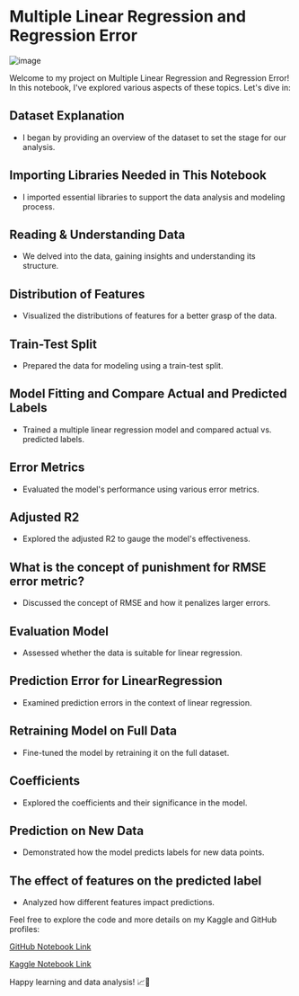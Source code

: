 # Multiple Linear Regression and Regression Error

![image](https://github.com/huseyincenik/machine_learning/assets/127469334/278bd4fb-7c4e-4bfb-9170-49877602ad91)


Welcome to my project on Multiple Linear Regression and Regression Error! In this notebook, I've explored various aspects of these topics. Let's dive in:

## Dataset Explanation
- I began by providing an overview of the dataset to set the stage for our analysis.

## Importing Libraries Needed in This Notebook
- I imported essential libraries to support the data analysis and modeling process.

## Reading & Understanding Data
- We delved into the data, gaining insights and understanding its structure.

## Distribution of Features
- Visualized the distributions of features for a better grasp of the data.

## Train-Test Split
- Prepared the data for modeling using a train-test split.

## Model Fitting and Compare Actual and Predicted Labels
- Trained a multiple linear regression model and compared actual vs. predicted labels.

## Error Metrics
- Evaluated the model's performance using various error metrics.

## Adjusted R2
- Explored the adjusted R2 to gauge the model's effectiveness.

## What is the concept of punishment for RMSE error metric?
- Discussed the concept of RMSE and how it penalizes larger errors.

## Evaluation Model
- Assessed whether the data is suitable for linear regression.

## Prediction Error for LinearRegression
- Examined prediction errors in the context of linear regression.

## Retraining Model on Full Data
- Fine-tuned the model by retraining it on the full dataset.

## Coefficients
- Explored the coefficients and their significance in the model.

## Prediction on New Data
- Demonstrated how the model predicts labels for new data points.

## The effect of features on the predicted label
- Analyzed how different features impact predictions.

Feel free to explore the code and more details on my Kaggle and GitHub profiles:

[ GitHub Notebook Link](https://www.kaggle.com/code/huseyincenik/multiple-linear-regression-and-regression-error)

[ Kaggle Notebook Link](https://www.kaggle.com/code/huseyincenik/multiple-linear-regression-and-regression-error)

Happy learning and data analysis! 📈🚀

